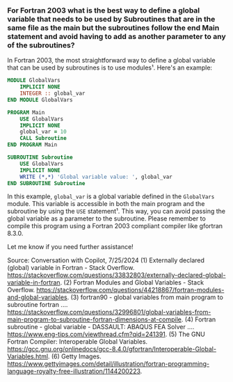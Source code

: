 ### For Fortran 2003 what is the best way to define a global variable that needs to be used by Subroutines that are in the same file as the main but the subroutines follow the end Main statement and avoid having to add as another parameter to any of the subroutines?

In Fortran 2003, the most straightforward way to define a global variable that can be used by subroutines is to use modules¹. Here's an example:

```fortran
MODULE GlobalVars
    IMPLICIT NONE
    INTEGER :: global_var
END MODULE GlobalVars

PROGRAM Main
    USE GlobalVars
    IMPLICIT NONE
    global_var = 10
    CALL Subroutine
END PROGRAM Main

SUBROUTINE Subroutine
    USE GlobalVars
    IMPLICIT NONE
    WRITE (*,*) 'Global variable value: ', global_var
END SUBROUTINE Subroutine
```

In this example, `global_var` is a global variable defined in the `GlobalVars` module. This variable is accessible in both the main program and the subroutine by using the `USE` statement¹. This way, you can avoid passing the global variable as a parameter to the subroutine. Please remember to compile this program using a Fortran 2003 compliant compiler like gfortran 8.3.0.

Let me know if you need further assistance!

Source: Conversation with Copilot, 7/25/2024
(1) Externally declared (global) variable in Fortran - Stack Overflow. https://stackoverflow.com/questions/33832803/externally-declared-global-variable-in-fortran.
(2) Fortran Modules and Global Variables - Stack Overflow. https://stackoverflow.com/questions/44218867/fortran-modules-and-global-variables.
(3) fortran90 - global variables from main program to subroutine fortran .... https://stackoverflow.com/questions/32996801/global-variables-from-main-program-to-subroutine-fortran-dimensions-at-compile.
(4) Fortran subroutine - global variable - DASSAULT: ABAQUS FEA Solver .... https://www.eng-tips.com/viewthread.cfm?qid=241391.
(5) The GNU Fortran Compiler: Interoperable Global Variables. https://gcc.gnu.org/onlinedocs/gcc-8.4.0/gfortran/Interoperable-Global-Variables.html.
(6) Getty Images. https://www.gettyimages.com/detail/illustration/fortran-programming-language-royalty-free-illustration/1144200223.
